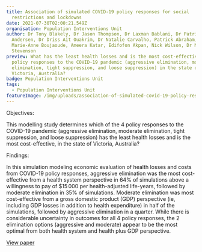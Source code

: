 ```yaml
---
title: Association of simulated COVID-19 policy responses for social
  restrictions and lockdowns
date: 2021-07-30T02:00:21.549Z
organisation: Population Interventions Unit
author: Dr Tony Blakely, Dr Jason Thompson, Dr Laxman Bablani, Dr Patrick
  Andersen, Dr Driss Ait Ouakrim, Dr Natalie Carvalho, Patrick Abraham,
  Marie-Anne Boujaoude, Ameera Katar, Edifofon Akpan, Nick Wilson, Dr Mark
  Stevenson
preview: What has the least health losses and is the most cost-effective of 4
  policy responses to the COVID-19 pandemic (aggressive elimination, moderate
  elimination, tight suppression, and loose suppression) in the state of
  Victoria, Australia?
badge: Population Interventions Unit
tags:
  - Population Interventions Unit
featureImage: /img/uploads/association-of-simulated-covid-19-policy-responses-for-social-restrictions-and-lockdowns.jpg
---
```

Objectives: 

This modelling study determines which of the 4 policy responses to the COVID-19 pandemic (aggressive elimination, moderate elimination, tight suppression, and loose suppression) has the least health losses and is the most cost-effective, in the state of Victoria, Australia?

Findings: 

In this simulation modeling economic evaluation of health losses and costs from COVID-19 policy responses, aggressive elimination was the most cost-effective from a health system perspective in 64% of simulations above a willingness to pay of $15 000 per health-adjusted life-years, followed by moderate elimination in 35% of simulations. Moderate elimination was most cost-effective from a gross domestic product (GDP) perspective (ie, including GDP losses in addition to health expenditure) in half of the simulations, followed by aggressive elimination in a quarter.
While there is considerable uncertainty in outcomes for all 4 policy responses, the 2 elimination options (aggressive and moderate) appear to be the most optimal from both health system and health plus GDP perspective.

<a href="https://jamanetwork.com/journals/jama-health-forum/fullarticle/2782622" target="_blank">
View paper
</a>